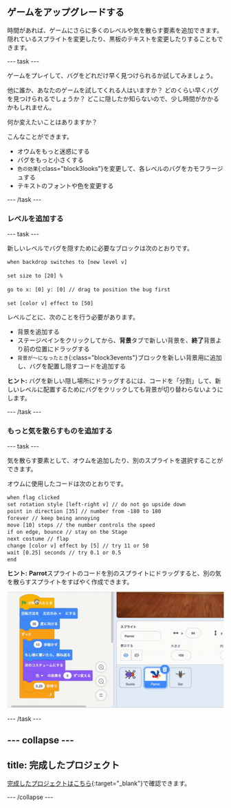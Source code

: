 ## ゲームをアップグレードする

時間があれば、ゲームにさらに多くのレベルや気を散らす要素を追加できます。 隠れているスプライトを変更したり、黒板のテキストを変更したりすることもできます。

--- task ---

ゲームをプレイして、バグをどれだけ早く見つけられるか試してみましょう。

他に誰か、あなたのゲームを試してくれる人はいますか？ どのくらい早くバグを見つけられるでしょうか？ どこに隠したか知らないので、少し時間がかかるかもしれません。

何か変えたいことはありますか？

こんなことができます。
- オウムをもっと迷惑にする
- バグをもっと小さくする
- `色の効果`{:class="block3looks"}を変更して、各レベルのバグをカモフラージュする
- テキストのフォントや色を変更する

--- /task ---

### レベルを追加する

--- task ---

新しいレベルでバグを隠すために必要なブロックは次のとおりです。

```blocks3
when backdrop switches to [new level v]

set size to [20] %

go to x: [0] y: [0] // drag to position the bug first

set [color v] effect to [50]
```

レベルごとに、次のことを行う必要があります。
- 背景を追加する
- ステージペインをクリックしてから、**背景**タブで新しい背景を、**終了**背景より前の位置にドラッグする
- `背景が～になったとき`{:class="block3events"}ブロックを新しい背景用に追加し、バグを配置し隠すコードを追加する

**ヒント:** バグを新しい隠し場所にドラッグするには、コードを「分割」して、新しいレベルに配置するためにバグをクリックしても背景が切り替わらないようにします。

--- /task ---

### もっと気を散らすものを追加する

--- task ---

気を散らす要素として、オウムを追加したり、別のスプライトを選択することができます。

オウムに使用したコードは次のとおりです。

```blocks3
when flag clicked
set rotation style [left-right v] // do not go upside down
point in direction [35] // number from -180 to 180
forever // keep being annoying
move [10] steps // the number controls the speed
if on edge, bounce // stay on the Stage
next costume // flap
change [color v] effect by [5] // try 11 or 50
wait [0.25] seconds // try 0.1 or 0.5
end
```

**ヒント:** **Parrot**スプライトのコードを別のスプライトにドラッグすると、別の気を散らすスプライトをすばやく作成できます。

![コード領域からスプライト一覧にある別のスプライトにコードをドラッグしているところ。](images/drag-parrot-code.gif)

--- /task ---

--- collapse ---
---
title: 完成したプロジェクト
---

[完成したプロジェクトはこちら](https://scratch.mit.edu/projects/486719939/){:target="_blank"}で確認できます。

--- /collapse ---